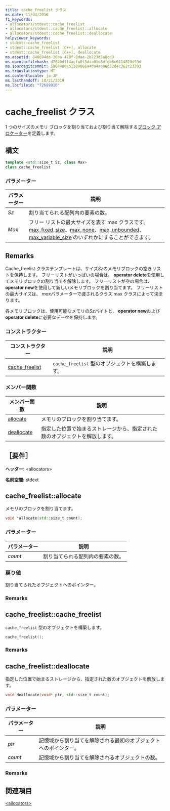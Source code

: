 ```yaml
---
title: cache_freelist クラス
ms.date: 11/04/2016
f1_keywords:
- allocators/stdext::cache_freelist
- allocators/stdext::cache_freelist::allocate
- allocators/stdext::cache_freelist::deallocate
helpviewer_keywords:
- stdext::cache_freelist
- stdext::cache_freelist [C++], allocate
- stdext::cache_freelist [C++], deallocate
ms.assetid: 840694de-36ba-470f-8dae-2b723d5a8cd9
ms.openlocfilehash: d7840d114acfa0f3daa01c8dfdb6c6114829d93d
ms.sourcegitcommit: 590e488e51389066a4da4aa06d32d4c362c23393
ms.translationtype: MT
ms.contentlocale: ja-JP
ms.lasthandoff: 10/21/2019
ms.locfileid: "72689916"
---
```

# <a name="cache_freelist-class"></a>cache_freelist クラス

1 つのサイズのメモリ ブロックを割り当ておよび割り当て解除する[ブロック アロケーター](../standard-library/allocators-header.md)を定義します。

## <a name="syntax"></a>構文

```cpp
template <std::size_t Sz, class Max>
class cache_freelist
```

### <a name="parameters"></a>パラメーター

|パラメーター|説明|
|---------------|-----------------|
|*Sz*|割り当てられる配列内の要素の数。|
|*Max*|フリー リストの最大サイズを表す max クラスです。 [max_fixed_size](../standard-library/max-fixed-size-class.md)、[max_none](../standard-library/max-none-class.md)、[max_unbounded](../standard-library/max-unbounded-class.md)、[max_variable_size](../standard-library/max-variable-size-class.md) のいずれかにすることができます。|

## <a name="remarks"></a>Remarks

Cache_freelist クラステンプレートは、サイズ*Sz*のメモリブロックの空きリストを保持します。 フリーリストがいっぱいの場合は、 **operator delete**を使用してメモリブロックの割り当てを解除します。 フリーリストが空の場合は、 **operator new**を使用して新しいメモリブロックを割り当てます。 フリーリストの最大サイズは、 *max*パラメーターで渡されるクラス max クラスによって決まります。

各メモリブロックは、使用可能なメモリの*Sz*バイトと、 **operator new**および**operator delete**に必要なデータを保持します。

### <a name="constructors"></a>コンストラクター

|コンストラクター|説明|
|-|-|
|[cache_freelist](#cache_freelist)|`cache_freelist` 型のオブジェクトを構築します。|

### <a name="member-functions"></a>メンバー関数

|メンバー関数|説明|
|-|-|
|[allocate](#allocate)|メモリのブロックを割り当てます。|
|[deallocate](#deallocate)|指定した位置で始まるストレージから、指定された数のオブジェクトを解放します。|

## <a name="requirements"></a>［要件］

**ヘッダー:** \<allocators>

**名前空間:** stdext

## <a name="allocate"></a>  cache_freelist::allocate

メモリのブロックを割り当てます。

```cpp
void *allocate(std::size_t count);
```

### <a name="parameters"></a>パラメーター

|パラメーター|説明|
|---------------|-----------------|
|*count*|割り当てられる配列内の要素の数。|

### <a name="return-value"></a>戻り値

割り当てられたオブジェクトへのポインター。

### <a name="remarks"></a>Remarks

## <a name="cache_freelist"></a>  cache_freelist::cache_freelist

`cache_freelist` 型のオブジェクトを構築します。

```cpp
cache_freelist();
```

### <a name="remarks"></a>Remarks

## <a name="deallocate"></a>  cache_freelist::deallocate

指定した位置で始まるストレージから、指定された数のオブジェクトを解放します。

```cpp
void deallocate(void* ptr, std::size_t count);
```

### <a name="parameters"></a>パラメーター

|パラメーター|説明|
|---------------|-----------------|
|*ptr*|記憶域から割り当てを解除される最初のオブジェクトへのポインター。|
|*count*|記憶域から割り当てを解除されるオブジェクトの数。|

### <a name="remarks"></a>Remarks

## <a name="see-also"></a>関連項目

[\<allocators>](../standard-library/allocators-header.md)
